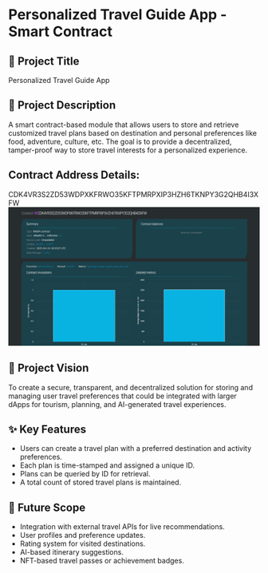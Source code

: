 # Personalized Travel Guide App - Smart Contract

## 📌 Project Title
 Personalized Travel Guide App

## 🧭 Project Description
A smart contract-based module that allows users to store and retrieve customized travel plans based on destination and personal preferences like food, adventure, culture, etc. The goal is to provide a decentralized, tamper-proof way to store travel interests for a personalized experience.

## Contract Address Details:
CDK4VR3S2ZD53WDPXKFRWO35KFTPMRPXIP3HZH6TKNPY3G2QHB4I3XFW
![alt text](image.png)

## 🎯 Project Vision
To create a secure, transparent, and decentralized solution for storing and managing user travel preferences that could be integrated with larger dApps for tourism, planning, and AI-generated travel experiences.

## ✨ Key Features
- Users can create a travel plan with a preferred destination and activity preferences.
- Each plan is time-stamped and assigned a unique ID.
- Plans can be queried by ID for retrieval.
- A total count of stored travel plans is maintained.

## 🔮 Future Scope
- Integration with external travel APIs for live recommendations.
- User profiles and preference updates.
- Rating system for visited destinations.
- AI-based itinerary suggestions.
- NFT-based travel passes or achievement badges.
